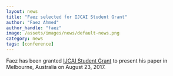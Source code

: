 ```yaml
---
layout: news
title: "Faez selected for IJCAI Student Grant"
author: "Faez Ahmed"
author_handle: "faez"
image: /assets/images/news/default-news.png
category: news
tags: [conference]
---
```


Faez has been granted [IJCAI Student Grant](https://ijcai-17.org/) to present his paper in Melbourne, Australia on August 23, 2017. 
